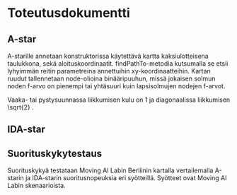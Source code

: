 # Toteutusdokumentti

## A-star

A-starille annetaan konstruktorissa käytettävä kartta kaksiulotteisena taulukkona, sekä aloituskoordinaatit. findPathTo-metodia kutsumalla se etsii lyhyimmän reitin parametreina annettuihin xy-koordinaatteihin. Kartan ruudut tallennetaan node-olioina binääripuuhun, missä jokaisen solmun noden f-arvo on pienempi tai yhtäsuuri kuin lapsisolmujen nodejen f-arvot. 

Vaaka- tai pystysuunnassa liikkumisen kulu on 1 ja diagonaalissa liikkumisen \sqrt{2} . 

## IDA-star

## Suorituskykytestaus

Suorituskykyä testataan Moving AI Labin Berliinin kartalla vertailemalla A-starin ja IDA-starin suoritusnopeuksia eri syötteillä. Syötteet ovat Moving AI Labin skenaarioista. 
